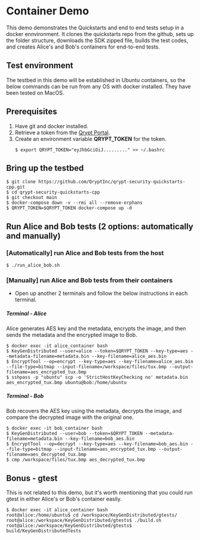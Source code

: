 # Container Demo
This demo demonstrates the Quickstarts and end to end tests setup in a docker ennvironment. It clones the quickstarts repo from the github, sets up the folder structure, downloads the SDK zipped file, builds the test codes, and creates Alice's and Bob's containers for end-to-end tests.

## Test environment
The testbed in this demo will be established in Ubuntu containers, so the below commands can be run from any OS with docker installed. They have been tested on MacOS.

## Prerequisites
1. Have git and docker installed.
1. Retrieve a token from the [Qrypt Portal](https://portal.qrypt.com/tokens).
1. Create an environment variable **QRYPT_TOKEN** for the token.
    ```
    $ export QRYPT_TOKEN="eyJhbGciOiJ........." >> ~/.bashrc
    ```

## Bring up the testbed
```
$ git clone https://github.com/QryptInc/qrypt-security-quickstarts-cpp.git
$ cd qrypt-security-quickstarts-cpp
$ git checkout main
$ docker-compose down -v --rmi all --remove-orphans
$ QRYPT_TOKEN=$QRYPT_TOKEN docker-compose up -d
```

## Run Alice and Bob tests (2 options: automatically and manually)

### [Automatically] run Alice and Bob tests from the host
```
$ ./run_alice_bob.sh
```

### [Manually] run Alice and Bob tests from their containers

- Open up another 2 terminals and follow the below instructions in each terminal.

##### Terminal - Alice
Alice generates AES key and the metadata, encrypts the image, and then sends the metadata and the encrypted image to Bob.
```
$ docker exec -it alice_container bash
$ KeyGenDistributed --user=alice --token=$QRYPT_TOKEN --key-type=aes --metadata-filename=metadata.bin --key-filename=alice_aes.bin
$ EncryptTool --op=encrypt --key-type=aes --key-filename=alice_aes.bin --file-type=bitmap --input-filename=/workspace/files/tux.bmp --output-filename=aes_encrypted_tux.bmp
$ sshpass -p "ubuntu" scp -o 'StrictHostKeyChecking no' metadata.bin aes_encrypted_tux.bmp ubuntu@bob:/home/ubuntu
```

##### Terminal - Bob
Bob recovers the AES key using the metadata, decrypts the image, and compare the decrypted image with the original one.
```
$ docker exec -it bob_container bash
$ KeyGenDistributed --user=bob --token=$QRYPT_TOKEN --metadata-filename=metadata.bin --key-filename=bob_aes.bin
$ EncryptTool --op=decrypt --key-type=aes --key-filename=bob_aes.bin --file-type=bitmap --input-filename=aes_encrypted_tux.bmp --output-filename=aes_decrypted_tux.bmp
$ cmp /workspace/files/tux.bmp aes_decrypted_tux.bmp
```


## Bonus - gtest
This is not related to this demo, but it's worth mentioning that you could run gtest in either Alice's or Bob's container easily.
```
$ docker exec -it alice_container bash
root@alice:/home/ubuntu$ cd /workspace/KeyGenDistributed/gtests/
root@alice:/workspace/KeyGenDistributed/gtests$ ./build.sh
root@alice:/workspace/KeyGenDistributed/gtests$ build/KeyGenDistributedTests
```
